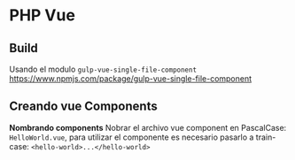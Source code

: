 # PHP Vue

## Build
Usando el modulo `gulp-vue-single-file-component` https://www.npmjs.com/package/gulp-vue-single-file-component



## Creando vue Components

**Nombrando components**
Nobrar el archivo vue component en PascalCase: `HelloWorld.vue`, 
para utilizar el componente es necesario pasarlo a train-case: `<hello-world>...</hello-world>` 